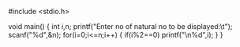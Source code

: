 #include <stdio.h>

void main()
{
    int i,n;
    printf("Enter no of natural no to be displayed:\t");
    scanf("%d",&n);
    for(i=0;i<=n;i++)
    {
        if(i%2==0)
            printf("\n%d",i);
    }
}
